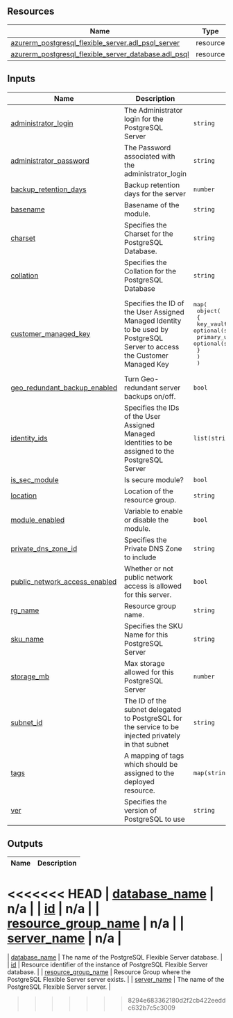 <!-- BEGIN_TF_DOCS -->
## Resources

| Name | Type |
|------|------|
| [azurerm_postgresql_flexible_server.adl_psql_server](https://registry.terraform.io/providers/hashicorp/azurerm/latest/docs/resources/postgresql_flexible_server) | resource |
| [azurerm_postgresql_flexible_server_database.adl_psql](https://registry.terraform.io/providers/hashicorp/azurerm/latest/docs/resources/postgresql_flexible_server_database) | resource |

## Inputs

| Name | Description | Type | Default | Required |
|------|-------------|------|---------|:--------:|
| <a name="input_administrator_login"></a> [administrator\_login](#input\_administrator\_login) | The Administrator login for the PostgreSQL Server | `string` | `"sqladminuser"` | no |
| <a name="input_administrator_password"></a> [administrator\_password](#input\_administrator\_password) | The Password associated with the administrator\_login | `string` | `"ThisIsNotVerySecure!"` | no |
| <a name="input_backup_retention_days"></a> [backup\_retention\_days](#input\_backup\_retention\_days) | Backup retention days for the server | `number` | `7` | no |
| <a name="input_basename"></a> [basename](#input\_basename) | Basename of the module. | `string` | n/a | yes |
| <a name="input_charset"></a> [charset](#input\_charset) | Specifies the Charset for the PostgreSQL Database. | `string` | `"UTF8"` | no |
| <a name="input_collation"></a> [collation](#input\_collation) | Specifies the Collation for the PostgreSQL Database | `string` | `"en_US.utf8"` | no |
| <a name="input_customer_managed_key"></a> [customer\_managed\_key](#input\_customer\_managed\_key) | Specifies the ID of the User Assigned Managed Identity to be used by PostgreSQL Server to access the Customer Managed Key | <pre>map(<br>    object(<br>      {<br>        key_vault_key_id                  = optional(string)<br>        primary_user_assigned_identity_id = optional(string)<br>      }<br>    )<br>  )</pre> | `{}` | no |
| <a name="input_geo_redundant_backup_enabled"></a> [geo\_redundant\_backup\_enabled](#input\_geo\_redundant\_backup\_enabled) | Turn Geo-redundant server backups on/off. | `bool` | `false` | no |
| <a name="input_identity_ids"></a> [identity\_ids](#input\_identity\_ids) | Specifies the IDs of the User Assigned Managed Identities to be assigned to the PostgreSQL Server | `list(string)` | `[]` | no |
| <a name="input_is_sec_module"></a> [is\_sec\_module](#input\_is\_sec\_module) | Is secure module? | `bool` | `true` | no |
| <a name="input_location"></a> [location](#input\_location) | Location of the resource group. | `string` | n/a | yes |
| <a name="input_module_enabled"></a> [module\_enabled](#input\_module\_enabled) | Variable to enable or disable the module. | `bool` | `true` | no |
| <a name="input_private_dns_zone_id"></a> [private\_dns\_zone\_id](#input\_private\_dns\_zone\_id) | Specifies the Private DNS Zone to include | `string` | `""` | no |
| <a name="input_public_network_access_enabled"></a> [public\_network\_access\_enabled](#input\_public\_network\_access\_enabled) | Whether or not public network access is allowed for this server. | `bool` | `false` | no |
| <a name="input_rg_name"></a> [rg\_name](#input\_rg\_name) | Resource group name. | `string` | n/a | yes |
| <a name="input_sku_name"></a> [sku\_name](#input\_sku\_name) | Specifies the SKU Name for this PostgreSQL Server | `string` | `"GP_Standard_D4s_v3"` | no |
| <a name="input_storage_mb"></a> [storage\_mb](#input\_storage\_mb) | Max storage allowed for this PostgreSQL Server | `number` | `65536` | no |
| <a name="input_subnet_id"></a> [subnet\_id](#input\_subnet\_id) | The ID of the subnet delegated to PostgreSQL for the service to be injected privately in that subnet | `string` | `""` | no |
| <a name="input_tags"></a> [tags](#input\_tags) | A mapping of tags which should be assigned to the deployed resource. | `map(string)` | `{}` | no |
| <a name="input_ver"></a> [ver](#input\_ver) | Specifies the version of PostgreSQL to use | `string` | `"14"` | no |

## Outputs

| Name | Description |
|------|-------------|
<<<<<<< HEAD
| <a name="output_database_name"></a> [database\_name](#output\_database\_name) | n/a |
| <a name="output_id"></a> [id](#output\_id) | n/a |
| <a name="output_resource_group_name"></a> [resource\_group\_name](#output\_resource\_group\_name) | n/a |
| <a name="output_server_name"></a> [server\_name](#output\_server\_name) | n/a |
=======
| <a name="output_database_name"></a> [database\_name](#output\_database\_name) | The name of the PostgreSQL Flexible Server database. |
| <a name="output_id"></a> [id](#output\_id) | Resource identifier of the instance of PostgreSQL Flexible Server database. |
| <a name="output_resource_group_name"></a> [resource\_group\_name](#output\_resource\_group\_name) | Resource Group where the PostgreSQL Flexible Server server exists. |
| <a name="output_server_name"></a> [server\_name](#output\_server\_name) | The name of the PostgreSQL Flexible Server server. |
>>>>>>> 8294e683362180d2f2cb422eeddc632b7c5c3009
<!-- END_TF_DOCS -->